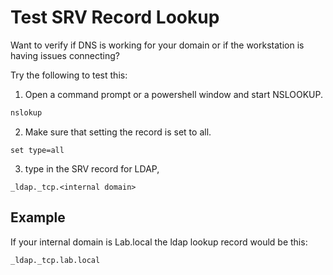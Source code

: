 # Test SRV Record Lookup

Want to verify if DNS is working for your domain or if the workstation is having issues connecting?

Try the following to test this:

1. Open a command prompt or a powershell window and start NSLOOKUP.
```cmd
nslokup
```
2. Make sure that setting the record is set to all.
```
set type=all
```
3. type in the SRV record for LDAP, 
```
_ldap._tcp.<internal domain>
```

## Example
If your internal domain is Lab.local the ldap lookup record would be this:
```
_ldap._tcp.lab.local
```
